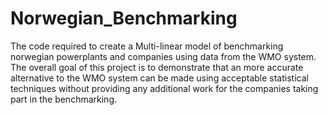 # Norwegian_Benchmarking
The code required to create a Multi-linear model of benchmarking norwegian powerplants and companies using data from the WMO system. The overall goal of this project is to demonstrate that an more accurate alternative to the WMO system can be made using acceptable statistical techniques without providing any additional work for the companies taking part in the benchmarking.

